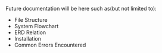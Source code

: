 Future documentation will be here such as(but not limited to):
- File Structure
- System Flowchart
- ERD Relation
- Installation
- Common Errors Encountered